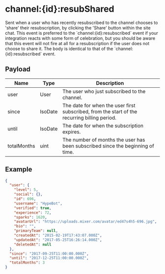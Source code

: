 # channel:{id}:resubShared

Sent when a user who has recently resubscribed to the channel chooses to &#x27;share&#x27; their resubscription, by clicking the &#x27;Share&#x27; button within the site chat. This event is preferred to the &#x60;channel:{id}:resubscribed&#x60; event if your integration reacts with some form of celebration, but you should be aware that this event will not fire at all for a resubscription if the user does not choose to share it. The body is identical to that of the &#x60;channel:{id}:resubscribed&#x60; event.

## Payload
|Name|Type|Description|
|----|----|-----------|
|user|User|The user who just subscribed to the channel.|
|since|IsoDate|The date for when the user first subscribed, from the start of the recurring billing period.|
|until|IsoDate|The date for when the subscription expires.|
|totalMonths|uint|The number of months the user has been subscribed since the beginning of time.|

## Example
```json
{
  "user": {
    "level": 5,
    "social": {},
    "id": 696,
    "username": "HypeBot",
    "verified": true,
    "experience": 72,
    "sparks": 1620,
    "avatarUrl": "https://uploads.mixer.com/avatar/ed47s4h5-696.jpg",
    "bio": "",
    "primaryTeam": null,
    "createdAt": "2015-02-19T17:43:07.000Z",
    "updatedAt": "2017-05-25T16:26:14.000Z",
    "deletedAt": null
  },
  "since": "2017-09-25T11:00:00.000Z",
  "until": "2017-12-25T11:00:00.000Z",
  "totalMonths": 3
}
```
